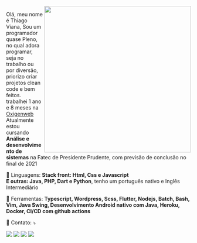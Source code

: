<img src="https://raw.githubusercontent.com/MicaelliMedeiros/micaellimedeiros/master/image/computer-illustration.png" min-width="400px" max-width="400px" width="400px" align="right">

<p align="left"> 
  Olá, meu nome é Thiago Viana, Sou um programador quase Pleno, no qual adora programar, seja no trabalho ou por diversão, priorizo criar projetos clean code e bem feitos.<br>
  trabalhei 1 ano e 8 meses na <a href="https://www.oxigenweb.com.br/" target="_blank">Oxigenweb</a><br>
  Atualmente estou cursando <strong>Análise e desenvolvimento de sistemas</strong> na Fatec de Presidente Prudente, com previsão de conclusão no final de 2021
</p>

<p align="left">
  🦄 Linguagens: <strong>Stack front: Html, Css e Javascript<br>E outras: Java, PHP, Dart e Python</strong>, tenho um português nativo e Inglês Intermediário
</p>

<p align="left">
  💼 Ferramentas: <strong>Typescript, Wordpress, Scss, Flutter, Nodejs, Batch, Bash, Vim, Java Swing, Desenvolvimento Android nativo com Java, Heroku, Docker, CI/CD com github actions</strong>
</p>

<p align="left">
  💌 Contato: ⤵️
</p>

<p align="left">
  <a href="mailto:thide2001@gmail.com" alt="Gmail">
  <img src="https://img.shields.io/badge/-Gmail-FF0000?style=flat-square&labelColor=FF0000&logo=gmail&logoColor=white&link=thide2001@gmail.com" /></a>

  <a href="https://wa.me/5518996483321" alt="WhatsApp">
  <img src="https://img.shields.io/badge/-WhatsApp-25d366?style=flat-square&labelColor=25d366&logo=whatsapp&logoColor=white&link=API-DO-SEU-WHATSAPP"/></a>

  <a href="https://www.facebook.com/thide11/" alt="Facebook">
  <img src="https://img.shields.io/badge/-Facebook-3b5998?style=flat-square&labelColor=3b5998&logo=facebook&logoColor=white&link=LINK-DO-SEU-FACEBOOK"/></a>

  <a href="https://www.instagram.com/thide11/" alt="Instagram">
  <img src="https://img.shields.io/badge/-Instagram-DF0174?style=flat-square&labelColor=DF0174&logo=instagram&logoColor=white&link=LINK-DO-SEU-INSTAGRAM"/></a>
</p>  
